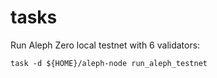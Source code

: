 # tasks

Run Aleph Zero local testnet with 6 validators:

`task -d ${HOME}/aleph-node run_aleph_testnet`